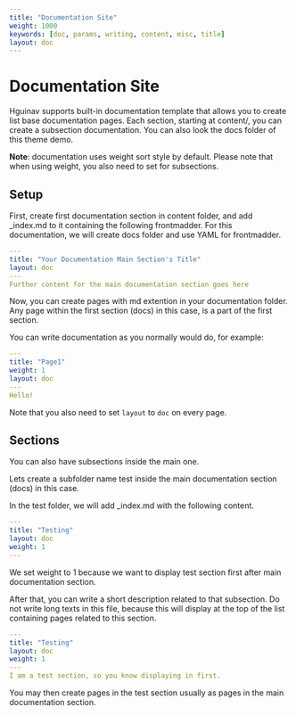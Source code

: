 ```yaml
---
title: "Documentation Site"
weight: 1000
keywords: [doc, params, writing, content, misc, title]
layout: doc
---
```

# Documentation Site
Hguinav supports built-in documentation template that allows you to create list base documentation pages. Each section, starting at content/, you can create a subsection documentation. You can also look the docs folder of this theme demo.

**Note**: documentation uses weight sort style by default. Please note that when using weight, you also need to set for subsections.

## Setup
First, create first documentation section in content folder, and add _index.md to it containing the following frontmadder. For this documentation, we will create docs folder and use YAML for frontmadder.
```yaml
---
title: "Your Documentation Main Section's Title"
layout: doc
---
Further content for the main documentation section goes here
```

Now, you can create pages with md extention in your documentation folder. Any page within the first section (docs) in this case, is a part of the first section.

You can write documentation as you normally would do, for example:
```yaml
---
title: "Page1"
weight: 1
layout: doc
---
Hello!
```

Note that you also need to set `layout` to `doc` on every page.

## Sections
You can also have subsections inside the main one.

Lets create a subfolder name test inside the main documentation section (docs) in this case.

In the test folder, we will add _index.md with the following content.
```yaml
---
title: "Testing"
layout: doc
weight: 1
---
```

We set weight to 1 because we want to display test section first after main documentation section.

After that, you can write a short description related to that subsection. Do not write long texts in this file, because this will display at the top of the list containing pages related to this section.
```yaml
---
title: "Testing"
layout: doc
weight: 1
---
I am a test section, so you know displaying in first.
```

You may then create pages in the test section usually as pages in the main documentation section.